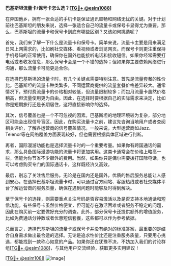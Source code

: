 **巴基斯坦流量卡/保号卡怎么选？[[TG💪+ @esim1088](https://t.me/s/esim1088)]**

在异国他乡，拥有一张合适的手机卡是保证通讯顺畅和网络无忧的关键。对于计划前往巴基斯坦的朋友来说，选择一张适合自己的流量卡或保号卡显得尤为重要。那么，巴基斯坦的流量卡和保号卡到底有哪些区别？又该如何挑选呢？

首先，我们来了解一下什么是流量卡和保号卡。简单来说，流量卡主要是用来满足日常上网需求的，比如刷社交媒体、看视频或者浏览网页。而保号卡则更注重保持手机号码的正常使用，确保你在国外也能接听电话和接收短信。如果你经常需要打电话或者收发信息，那么保号卡会是一个不错的选择；但如果你主要依赖网络进行沟通，那么流量卡可能更适合你。

在选择巴基斯坦的流量卡时，有几个关键点需要特别注意。首先是流量套餐的性价比。巴基斯坦的流量卡种类繁多，不同运营商提供的流量套餐价格差异较大。通常情况下，预付费流量卡的价格相对较低，但流量限制较多；而包月流量卡虽然价格稍高，但流量使用更为自由。因此，在选择时要根据自己的实际需求来决定，比如你是短期旅行还是长期居住，这将直接影响你的选择。

其次，信号覆盖也是一个不可忽视的因素。巴基斯坦的地理环境较为复杂，部分地区可能会出现信号盲区。因此，在购买流量卡之前，建议先咨询当地用户或者查阅相关评价，了解各运营商的信号覆盖情况。一般来说，大型运营商如Jazz、Telenor等在网络覆盖方面表现较好，但也需要根据具体区域进行判断。

再者，国际漫游功能也是选择流量卡时的一个重要考量。如果你有跨国通话的需求，那么具备国际漫游功能的流量卡将更加实用。这类卡通常会在价格上略高一些，但能为你节省不少额外的费用。当然，如果你只是偶尔需要拨打国际电话，也可以考虑购买专门的国际通话卡，这样既经济又高效。

最后，别忘了关注售后服务。无论是在国内还是国外，优质的售后服务总能让人感到安心。在选择巴基斯坦流量卡时，可以通过官方网站、客服热线或者社交媒体平台了解运营商的服务质量，确保在遇到问题时能够及时得到解决。

至于保号卡的选择，则需要重点关注号码是否容易激活以及是否支持本地通话和短信功能。有些保号卡虽然价格便宜，但可能存在激活困难或者服务不稳定的问题，因此在购买前一定要做好充分的调查。此外，部分保号卡还提供额外的增值服务，比如免费通话分钟数或者优惠短信套餐，这些都可以作为参考依据。

总而言之，选择巴基斯坦的流量卡或保号卡并没有绝对的标准答案，最重要的是结合自身需求做出最合适的选择。无论是追求性价比还是注重服务质量，只要用心挑选，都能找到一款称心如意的产品。如果你还在犹豫不决，不妨加入我们的讨论群组[[TG💪+ @esim1088](https://t.me/s/esim1088)]，与其他用户交流经验，获取更多实用建议！

[[TG💪+ @esim1088](https://t.me/s/esim1088) ![Image](https://i.postimg.cc/4NQfJmqS/Snipaste-2025-05-13-00-14-12.png)]
